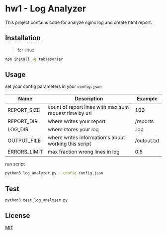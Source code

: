 # hw1 - Log Analyzer

This project contains code for analyze nginx log and create html report.

## Installation

> for linux
```bash
npm install -g tablesorter
```

## Usage

set your config parameters in your `config.json`

| Name         | Description                                            | Example     |
|--------------|--------------------------------------------------------|-------------|
| REPORT_SIZE  | count of report lines with max sum request time by url | 100         |
| REPORT_DIR   | where writes your report                               | /reports    |
| LOG_DIR      | where stores your log                                  | .log        |
| OUTPUT_FILE  | where writes information's about working this script   | /output.txt |
| ERRORS_LIMIT | max fraction wrong lines in log                        | 0.5         |

run script
```bash
python3 log_analyzer.py --config config.json
```

## Test
```bash
python3 test_log_analyzer.py
```

## License
[MIT](https://choosealicense.com/licenses/mit/)
